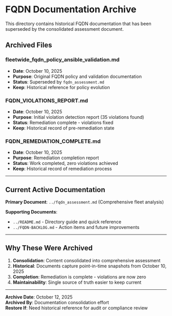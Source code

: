 # FQDN Documentation Archive

This directory contains historical FQDN documentation that has been superseded by the consolidated assessment document.

## Archived Files

### fleetwide_fqdn_policy_ansible_validation.md
- **Date**: October 10, 2025
- **Purpose**: Original FQDN policy and validation documentation
- **Status**: Superseded by `fqdn_assessment.md`
- **Keep**: Historical reference for policy evolution

### FQDN_VIOLATIONS_REPORT.md  
- **Date**: October 10, 2025
- **Purpose**: Initial violation detection report (35 violations found)
- **Status**: Remediation complete - violations fixed
- **Keep**: Historical record of pre-remediation state

### FQDN_REMEDIATION_COMPLETE.md
- **Date**: October 10, 2025  
- **Purpose**: Remediation completion report
- **Status**: Work completed, zero violations achieved
- **Keep**: Historical record of remediation process

---

## Current Active Documentation

**Primary Document**: `../fqdn_assessment.md` (Comprehensive fleet analysis)

**Supporting Documents**:
- `../README.md` - Directory guide and quick reference
- `../FQDN-BACKLOG.md` - Action items and future improvements

---

## Why These Were Archived

1. **Consolidation**: Content consolidated into comprehensive assessment
2. **Historical**: Documents capture point-in-time snapshots from October 10, 2025
3. **Completion**: Remediation is complete - violations are now zero
4. **Maintainability**: Single source of truth easier to keep current

---

**Archive Date**: October 12, 2025  
**Archived By**: Documentation consolidation effort  
**Restore If**: Need historical reference for audit or compliance review

